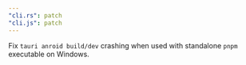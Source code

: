 ```yaml
---
"cli.rs": patch
"cli.js": patch
---
```


Fix `tauri anroid build/dev` crashing when used with standalone `pnpm` executable on Windows.
